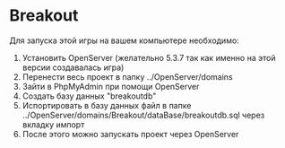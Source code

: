 # Breakout
Для запуска этой игры на вашем компьютере необходимо: 
1. Установить OpenServer (желательно 5.3.7 так как именно на этой версии создавалась игра) 
2. Перенести весь проект в папку ../OpenServer/domains
3. Зайти в PhpMyAdmin при помощи OpenServer
4. Создать базу данных "breakoutdb" 
5. Испортировать в базу данных файл в папке ../OpenServer/domains/Breakout/dataBase/breakoutdb.sql через вкладку импорт
6. После этого можно запускать проект через OpenServer
